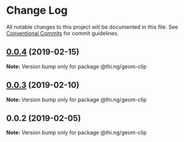 # Change Log

All notable changes to this project will be documented in this file.
See [Conventional Commits](https://conventionalcommits.org) for commit guidelines.

## [0.0.4](https://github.com/thi-ng/umbrella/compare/@thi.ng/geom-clip@0.0.3...@thi.ng/geom-clip@0.0.4) (2019-02-15)

**Note:** Version bump only for package @thi.ng/geom-clip





## [0.0.3](https://github.com/thi-ng/umbrella/compare/@thi.ng/geom-clip@0.0.2...@thi.ng/geom-clip@0.0.3) (2019-02-10)

**Note:** Version bump only for package @thi.ng/geom-clip





## 0.0.2 (2019-02-05)

**Note:** Version bump only for package @thi.ng/geom-clip
